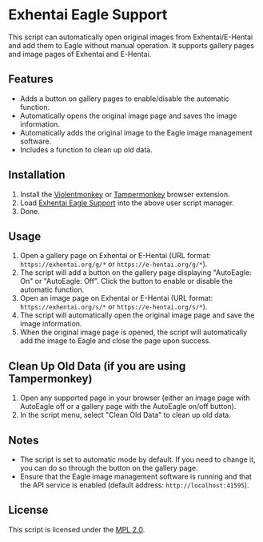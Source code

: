 # Exhentai Eagle Support
This script can automatically open original images from Exhentai/E-Hentai and add them to Eagle without manual operation. It supports gallery pages and image pages of Exhentai and E-Hentai.

## Features
* Adds a button on gallery pages to enable/disable the automatic function.
* Automatically opens the original image page and saves the image information.
* Automatically adds the original image to the Eagle image management software.
* Includes a function to clean up old data.

## Installation
1. Install the [Violentmonkey](https://violentmonkey.github.io) or [Tampermonkey](https://www.tampermonkey.net/) browser extension.
2. Load [Exhentai Eagle Support](https://greasyfork.org/zh-TW/scripts/501634/熊貓-eagle-支援) into the above user script manager.
3. Done.

## Usage
1. Open a gallery page on Exhentai or E-Hentai (URL format: `https://exhentai.org/g/*` or `https://e-hentai.org/g/*`).
2. The script will add a button on the gallery page displaying "AutoEagle: On" or "AutoEagle: Off". Click the button to enable or disable the automatic function.
3. Open an image page on Exhentai or E-Hentai (URL format: `https://exhentai.org/s/*` or `https://e-hentai.org/s/*`).
4. The script will automatically open the original image page and save the image information.
5. When the original image page is opened, the script will automatically add the image to Eagle and close the page upon success.

## Clean Up Old Data (if you are using Tampermonkey)
1. Open any supported page in your browser (either an image page with AutoEagle off or a gallery page with the AutoEagle on/off button).
2. In the script menu, select "Clean Old Data" to clean up old data.

## Notes
* The script is set to automatic mode by default. If you need to change it, you can do so through the button on the gallery page.
* Ensure that the Eagle image management software is running and that the API service is enabled (default address: `http://localhost:41595`).

## License
This script is licensed under the [MPL 2.0](https://www.mozilla.org/en-US/MPL/2.0/).
